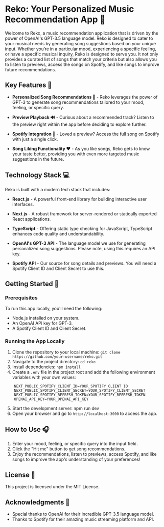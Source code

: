 # Reko: Your Personalized Music Recommendation App 🎵

Welcome to Reko, a music recommendation application that is driven by the power of OpenAI's GPT-3.5 language model. Reko is designed to cater to your musical needs by generating song suggestions based on your unique input. Whether you're in a particular mood, experiencing a specific feeling, or have a specific musical inquiry, Reko is designed to serve you. It not only provides a curated list of songs that match your criteria but also allows you to listen to previews, access the songs on Spotify, and like songs to improve future recommendations.

## Key Features 🌟

- **Personalized Song Recommendations 🎼** - Reko leverages the power of GPT-3 to generate song recommendations tailored to your mood, feeling, or specific query.

- **Preview Playback 🔊** - Curious about a recommended track? Listen to the preview right within the app before deciding to explore further.

- **Spotify Integration 🔗** - Loved a preview? Access the full song on Spotify with just a single click.

- **Song Liking Functionality ❤️** - As you like songs, Reko gets to know your taste better, providing you with even more targeted music suggestions in the future.

## Technology Stack 💻

Reko is built with a modern tech stack that includes:

- **React.js** - A powerful front-end library for building interactive user interfaces.

- **Next.js** - A robust framework for server-rendered or statically exported React applications.

- **TypeScript** - Offering static type checking for JavaScript, TypeScript enhances code quality and understandability.

- **OpenAI's GPT-3 API** - The language model we use for generating personalized song suggestions. Please note, using this requires an API key.

- **Spotify API** - Our source for song details and previews. You will need a Spotify Client ID and Client Secret to use this.

## Getting Started 🚀

### Prerequisites

To run this app locally, you'll need the following:

- Node.js installed on your system.
- An OpenAI API key for GPT-3.
- A Spotify Client ID and Client Secret.

### Running the App Locally

1. Clone the repository to your local machine: `git clone https://github.com/your-username/reko.git`
2. Navigate to the project directory: `cd reko`
3. Install dependencies: `npm install`
4. Create a `.env` file in the project root and add the following environment variables with your own values:

```plaintext
    NEXT_PUBLIC_SPOTIFY_CLIENT_ID=YOUR_SPOTIFY_CLIENT_ID
    NEXT_PUBLIC_SPOTIFY_CLIENT_SECRET=YOUR_SPOTIFY_CLIENT_SECRET
    NEXT_PUBLIC_SPOTIFY_REFRESH_TOKEN=YOUR_SPOTIFY_REFRESH_TOKEN
    OPENAI_API_KEY=YOUR_OPENAI_API_KEY
```

5. Start the development server: npm run dev
6. Open your browser and go to `http://localhost:3000` to access the app.

## How to Use 🎧

1. Enter your mood, feeling, or specific query into the input field.
2. Click the "Hit me" button to get song recommendations.
3. Enjoy the recommendations, listen to previews, access Spotify, and like songs to improve the app's understanding of your preferences!

## License 📄

This project is licensed under the MIT License.

## Acknowledgments 🙏

- Special thanks to OpenAI for their incredible GPT-3.5 language model.
- Thanks to Spotify for their amazing music streaming platform and API.
